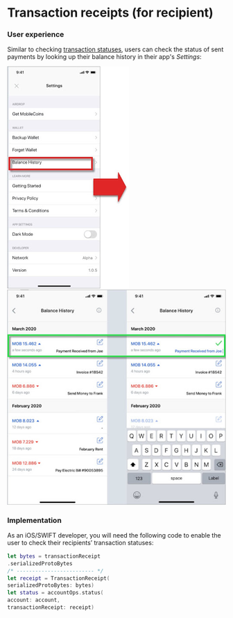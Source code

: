 # Transaction receipts (for recipient)

### User experience

Similar to checking [transaction statuses](check-transaction-status.md), users can check the status of sent payments by looking up their balance history in their app's _Settings_:

![Locate the balance history in the app's Settings.](../images/balance-history.jpeg) ![Users can check the status of sent transaction statuses in their balance history.](../images/transaction-receipts.jpeg)

### Implementation

As an iOS/SWIFT developer, you will need the following code to enable the user to check their recipients’ transaction statuses:

```swift
let bytes = transactionReceipt
.serializedProtoBytes
/* ------------------------- */
let receipt = TransactionReceipt(
serializedProtoBytes: bytes)
let status = accountOps.status(
account: account,
transactionReceipt: receipt)
```
